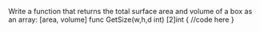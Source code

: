 Write a function that returns the total surface area and volume of a box as an array: [area, volume]
func GetSize(w,h,d int) [2]int {
    //code here
}